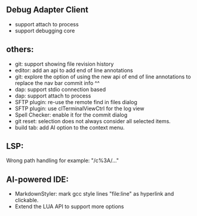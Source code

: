 Debug Adapter Client
---

- support attach to process
- support debugging core

others:
----

- git: support showing file revision history
- editor: add an api to add end of line annotations
- git: explore the option of using the new api of end of line annotations to replace the nav bar commit info ^^
- dap: support stdio connection based
- dap: support attach to process
- SFTP plugin: re-use the remote find in files dialog
- SFTP plugin: use clTerminalViewCtrl for the log view
- Spell Checker: enable it for the commit dialog
- git reset: selection does not always consider all selected items.
- build tab: add AI option to the context menu.

LSP:
----

Wrong path handling for example: "/c%3A/..."

AI-powered IDE:
--------

- MarkdownStyler: mark gcc style lines "file:line" as hyperlink and clickable.
- Extend the LUA API to support more options
